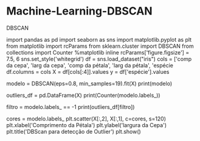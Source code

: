 # Machine-Learning-DBSCAN
DBSCAN

import pandas as pd
import seaborn as sns
import matplotlib.pyplot as plt
from matplotlib import rcParams
from sklearn.cluster import DBSCAN
from collections import Counter
%matplotlib inline
rcParams['figure.figsize'] = 7.5, 6
sns.set_style('whitegrid')
df = sns.load_dataset("iris")
cols = ['comp da cepa', 'larg da cepa', 'comp da pétala', 'larg da pétala', 'espécie
df.columns = cols
X = df[cols[:4]].values
y = df['espécie'].values

modelo = DBSCAN(eps=0.8, min_samples=19).fit(X)
print(modelo)

outliers_df = pd.DataFrame(X)
print(Counter(modelo.labels_))

filtro = modelo.labels_ == -1
print(outliers_df[filtro])

cores = modelo.labels_
plt.scatter(X[:,2], X[:,1], c=cores, s=120)
plt.xlabel('Comprimento da Pétala')
plt.ylabel('largura da Cepa')
plt.title('DBScan para detecção de Outlier')
plt.show()
